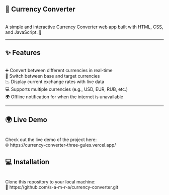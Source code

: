 <h2>💱 Currency Converter</h2><br>
A simple and interactive Currency Converter web app built with HTML, CSS, and JavaScript. 🚀
<hr>
<h2>✨ Features</h2><br>
➕ Convert between different currencies in real-time<br>
🔄 Switch between base and target currencies<br>
📉 Display current exchange rates with live data<br>
💻 Supports multiple currencies (e.g., USD, EUR, RUB, etc.)<br>
🌍 Offline notification for when the internet is unavailable<br>
<hr>
<h2>🌍 Live Demo</h2><br>
Check out the live demo of the project here:<br>
🌐 https://currency-converter-three-gules.vercel.app/
<br>
<h2>💻 Installation</h2><br>
Clone this repository to your local machine:<br>
🔗 https://github.com/s-a-m-r-a/currency-converter.git
